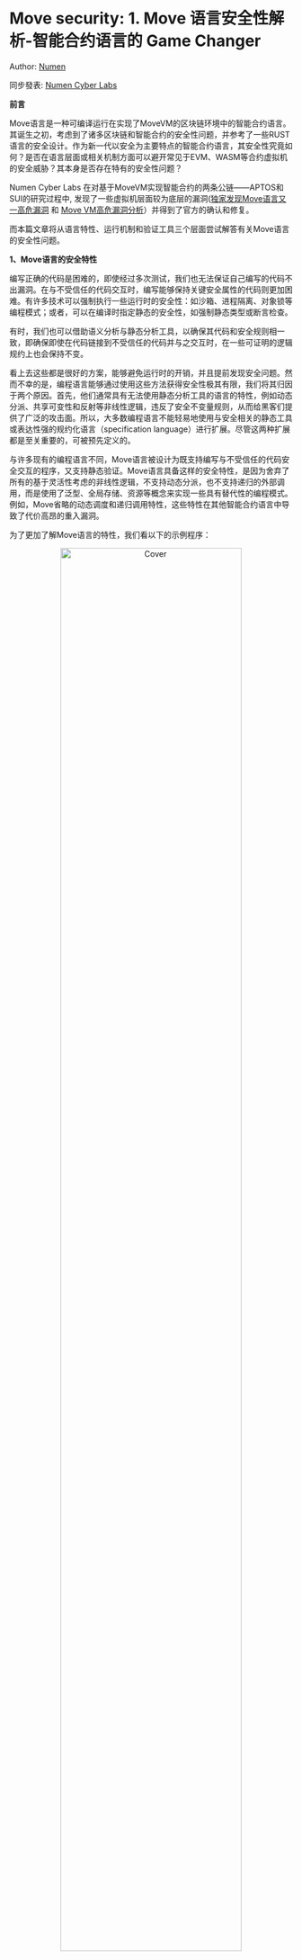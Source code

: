 # Move security: 1. Move 语言安全性解析-智能合约语言的 Game Changer 

Author: [Numen](https://twitter.com/numencyber)

同步發表: [Numen Cyber Labs ](https://mp.weixin.qq.com/s/1cP0ZW3qjcabgbHwfx4n9g)

**前言**  

Move语言是一种可编译运行在实现了MoveVM的区块链环境中的智能合约语言。其诞生之初，考虑到了诸多区块链和智能合约的安全性问题，并参考了一些RUST语言的安全设计。作为新一代以安全为主要特点的智能合约语言，其安全性究竟如何？是否在语言层面或相关机制方面可以避开常见于EVM、WASM等合约虚拟机的安全威胁？其本身是否存在特有的安全性问题？  

Numen Cyber Labs 在对基于MoveVM实现智能合约的两条公链——APTOS和SUI的研究过程中, 发现了一些虚拟机层面较为底层的漏洞([独家发现Move语言又一高危漏洞](http://mp.weixin.qq.com/s?__biz=Mzg4MDcxNTc2NA==&mid=2247484352&idx=1&sn=142ff697cd7fbe4172a3ceb8d85296be&chksm=cf71b15bf806384da5ad52156f271d04cc93b5cde269223f6024179e729d0e04a830ece4e9ad&scene=21#wechat_redirect) 和 [Move VM高危漏洞分析](https://mp.weixin.qq.com/s?__biz=Mzg4MDcxNTc2NA==&mid=2247484192&idx=1&sn=1169379e9c2b07f0a3e35631592b95d5&scene=21#wechat_redirect)）并得到了官方的确认和修复。

而本篇文章将从语言特性、运行机制和验证工具三个层面尝试解答有关Move语言的安全性问题。

**1、Move语言的安全特性**

编写正确的代码是困难的，即使经过多次测试，我们也无法保证自己编写的代码不出漏洞。在与不受信任的代码交互时，编写能够保持关键安全属性的代码则更加困难。有许多技术可以强制执行一些运行时的安全性：如沙箱、进程隔离、对象锁等编程模式；或者，可以在编译时指定静态的安全性，如强制静态类型或断言检查。

有时，我们也可以借助语义分析与静态分析工具，以确保其代码和安全规则相一致，即确保即使在代码链接到不受信任的代码并与之交互时，在一些可证明的逻辑规约上也会保持不变。

看上去这些都是很好的方案，能够避免运行时的开销，并且提前发现安全问题。然而不幸的是，编程语言能够通过使用这些方法获得安全性极其有限，我们将其归因于两个原因。首先，他们通常具有无法使用静态分析工具的语言的特性，例如动态分派、共享可变性和反射等非线性逻辑，违反了安全不变量规则，从而给黑客们提供了广泛的攻击面。所以，大多数编程语言不能轻易地使用与安全相关的静态工具或表达性强的规约化语言（specification language）进行扩展。尽管这两种扩展都是至关重要的，可被预先定义的。

与许多现有的编程语言不同，Move语言被设计为既支持编写与不受信任的代码安全交互的程序，又支持静态验证。Move语言具备这样的安全特性，是因为舍弃了所有的基于灵活性考虑的非线性逻辑，不支持动态分派，也不支持递归的外部调用，而是使用了泛型、全局存储、资源等概念来实现一些具有替代性的编程模式。例如，Move省略的动态调度和递归调用特性，这些特性在其他智能合约语言中导致了代价高昂的重入漏洞。

为了更加了解Move语言的特性，我们看以下的示例程序：

<div align=center>
<img src="https://mmbiz.qpic.cn/mmbiz_png/vlekRjgqic0enXqBq74BhiaDRGwEdZZC5piaOjgOTDXWG0yQ7WmCuokEdeGRyKf1H7OicLarcVoc2jDzo3RL55oUsQ/640?wx_fmt=png&wxfrom=5&wx_lazy=1&wx_co=1" alt="Cover" width="80%"/>
</div>

<p align="center"">Move中一个币资产的实现</p>

a)模块（Module）:每个Move模块由一系列结构类型和过程定义组成。模块可以导入类型定义(例如，在第2行use 0x1::signer)并调用在其他模块中声明的过程。模块的完全限定名以存储模块代码的16字节帐户地址开始(在这里，我们编写一个帐户地址，如0x1，作为16字节十六进制地址的简写，用前导0填充)。帐户地址充当一个命名空间，用于区分具有相同名称的模块;例如，0x1::TestCoin和0x2::TestCoin是不同的模块，具有自己的类型和过程。

b) 结构体（Structs）:模块中定义了两个结构体Coin和Info。一个Coin代表分配给模块用户的代币，而Info记录了该代币总共存在多少。由声明上的has key语法可知，这两个结构体都被定义为了资源类型（具备key或store Abilities的结构体），表示这两个结构体都可以存储在持久全局键/值存储中。

c)过程（function）:代码定义了一个初始化、一个安全过程和一个不安全过程。创建任何Coin之前必须调用initialize过程，它将单例Info值的total\_supply初始化为零。在这里，signer是一个特殊的类型，它表示一个由Move之外的逻辑验证的用户。断言签名者的地址等于ADMIN确保这个过程只能由指定的管理员帐户调用。过程mint允许管理员创建所需数量的新代币(第25行);这是在硬币总数更新之后(第23行)。像初始化一样，这个过程有访问控制，以确保它只能由管理员帐户调用(第20和21行)。value\_mut过程接受一个对Coin的可变引用作为输入，并返回一个指向Coin值字段的可变引用。

可以看到，合约结构上和其他的智能合约语言没有太大差别，但我们需要对资源类型以及全局存储(Persistent Global Store)的概念进行更详细的解释，这是Move语言中对存储和资源安全的关键机制。

全局存储允许Move程序存储持久数据(例如，Coin余额)，这些数据只能由拥有它的模块以编程方式读/写，但也存储在公共账本中，可以由在其他模块中运行代码的用户查看。

全局存储中的每个键都由完全限定的类型名称(例如，0x1::TestCoin::Coin)和存储该类型值的帐户地址(帐户地址存储模块代码和结构数据)组成。虽然全局存储在所有模块之间共享，但每个模块都对其声明的key（账户地址）具有独占的读/写访问权。也就是说声明了资源类型(比如Coin)的模块可以:

    •通过move\_to<Coin>指令将一个值发布到全局存储(例如，第14行);

    •通过move\_from<Coin>指令从全局存储中删除一个值;

    •通过borrow\_global\_mut<Coin>指令获取全局存储中一个值的引用(例如，第22行)。

由于模块“拥有”由其通过key控制的全局存储条目，它可以对该存储强制约束。例如，确保只有ADMIN帐户地址可以持有类型为0x1::TestCoin::Info的结构体。它只通过定义一个过程(initialize)来实现这一点，该过程在Info类型上使用move\_to，并强制执行在ADMIN地址上调用move\_to的前置条件(第13行)。这些约束不同于静态不变量，因为它们需要运行时检查。在这种情况下，由于参数account是在运行时提供的，程序员不能静态地强制它始终是ADMIN的，因此需要在第13行进行不变量检查。

以下就是两个保证该模块代码安全的两个静态检查特性机制：不变量规约和字节码验证器

a)不变量检查（规约检查）:模块的第10行，表示静态检查的不变量——系统中所有Coin对象的值字段之和必须等于存储在ADMIN地址的Info对象的total\_value字段。所谓不变量，是形式化验证中的一个术语，表示了一种状态的守恒性，也可以称为不变式或不变性。我们希望守恒属性适用于模块的所有可能的客户端(包括恶意的客户端):任何违反都会破坏Coin的完整性。因此，不变式不只是影响单个对象，而是影响它们的集合(即所有的Coin对象)。该处其实就是我们下一节要介绍的move prover中可用于形式化检查的specification language。

b)字节码验证器:安全类型和线性化是字节码验证器的主要验证范围: 如本例，尽管其他模块不能访问由0x1::TestCoin::Coin 控制的全局存储单元，但它们可以在自己的过程和结构声明中使用这种类型。例如，另一个模块可以公开一个支付过程，该过程接受0x1::TestCoin::Coin作为输入。

乍一看，允许Coin等敏感值流出创建它们的模块可能看起来很危险——恶意客户端模块会创建假冒硬币，人为增加其拥有的硬币的价值，或复制/销毁现有硬币。幸运的是，Move有一个字节码验证器(一个在字节码级别强制执行的类型系统)，它允许模块所有者防止这些不希望出现的结果。只有声明了结构类型Coin的模块才可以:

    •创建一个Coin类型的值(例如，第25行);

    •“解包”一个Coin类型的值到它的组件字段中(在本例中为value);

    •通过rust风格的可变或不可变borrow(例如&mut Coin)获得对Coin字段的引用。

这允许模块作者在模块中声明的结构的创建值和字段值。验证器还强制结构默认为线性。以确保线性地防止在声明结构的模块之外复制和销毁(例如，通过覆盖存储结构的变量或允许它超出作用域)。同时，验证器还会对一些类型的常见内存问题（如溢出）进行强制检查。

检测过程主要有三类：

1）结构体合法检查：保证字节码的完整性, 检测错误非法的引用，重复的资源实体以及非法的类型签名等

2）过程逻辑的语义检测：包括参数类型错误，循环索引，空索引以及重复定义变量等。

3）链接时错误，非法调用内部过程，或者链接一个声明和定义不匹配的流程。

验证器会首先创建一个CFG（Control-flow Graph，控制流图），因为没有非线性逻辑，这个控制流图可以清晰的描述程序块间的调用关系，而无需考虑递归深度的问题。

随后，验证器会检测栈里面被调用者的访问范围，保证合约的被调用者不能访问到调用者的栈空间。例如一个过程被执行的时候，调用者首先在CallStackFrame里面初始化局部变量，然后将局部变量放入到栈里面，假设当前栈的高度是n，那么有效的bytecode必须满足不变量：当调用过程结束的时候，栈的高度依然还是n。验证器主要是通过分析每个指令块的指令对栈的可能影响，保证不操作高度高于n的栈空间。这里有一个例外就是，一个以return结尾的指令块，他退出的时候高度必须是n+m，其中m是过程返回值的个数。

同时为了检查类型，每一个Value 栈都维护了一个对应的Type 栈，执行的时候Type栈也跟这指令执行进行pop和push。

接下来是资源检查和引用检查。资源主要检查资源的不可双花、不可销毁、必有归属（返回值必须被接受）等约束。而引用检查结合了动态和静态分析。静态分析利用类似rust类型系统的borrow checking机制，保证：1. 所有引用必须指向一个已经被分配的存储上，防止空指针；2. 所有的引用都有安全的读写权限。

而borrow\_global调用的时候会动态的对全局变量的引用进行了计数，解释器会对每个发布了的资源进行判断，如果被borrow或者move了，再次引用就会报错。

最后是链接检查，需要对链接的对象和声明是否匹配，过程的访问控制等做再次的检查。

可见，通过不变量检查和字节码验证器两种机制，双重保障了代码在编译时的安全性。接下来我们通过分析move的运行机制，来看看MoveVM如何保证运行时的安全性。

**2、Move的运行机制**

首先，Move程序运行在虚拟机中，并且在运行时不能访问系统内存。这使得Move可以在不信任的环境中安全地运行，并且不会被破坏或滥用。

其次，Move程序是在堆栈上执行的，形式上，之前提到的全局存储被分为两部分:内存（堆）和全局变量（栈）。内存是一个一阶存储，因此它的单元不能用来存储指向内存单元的指针。全局变量被用来存储指向内存单元的指针，但是它们的索引方式与内存不同。为了访问全局变量，代码提供了一个地址和一个绑定到该地址的类型。这种划分简化了操作，使得move语言在语义上更容易形式化。

而Move的字节码指令在一个栈式的解释器进行执行，栈式虚拟机的好处是易于实现和控制，对硬件环境的要求较少，非常适合区块链场景。同时相对寄存器式的解释器, 栈式解释器在不同的变量之间进行copy和move更容易控制和检测。

在Move语言中，任何被定义为资源的值都只能被破坏性地移动(使以前保存该值的存储位置无效)，但只有某些值(例如，整数)可以被复制。

Move程序运行在堆栈上的时候，其状态为⟨C, M, G, S⟩的四元组，由:调用栈（C），内存（M），全局变量（G）和操作数（S）组成。堆栈还维护一个函数表(模块本身)来解析包含函数体的指令。

<div align=center>
<img src="https://mmbiz.qpic.cn/mmbiz_png/vlekRjgqic0enXqBq74BhiaDRGwEdZZC5pLnrPwlYLztAUyWPF8I9JhuTRGTZ8L2rCHEAMoWJk57wyXHEibfV9V3Q/640?wx_fmt=png&wxfrom=5&wx_lazy=1&wx_co=1" alt="Cover" width="80%"/>
</div>

调用栈包含了一个过程执行的所有上下文信息以及指令编号（指令会被唯一编码，减少代码体积）。当在一个过程中执行Call指令调用其他的过程的时候，会创建一个新的调用栈对象，然后将对应的调用参数存储到内存和全局变量上面，最后解释器开始以此执行新的合约的指令。执行过程遇到分支指令的时候，会在本过程内部发生一个静态跳转，所谓静态跳转实际上是指跳转的offset是事先已经确定好的，不会像evm一样动态跳转。这也就是之前提到的不支持动态分派的特性。也就是说模块内的过程依赖是无环的，加上模块本身的没有动态指派，这样就加强了执行期间的函数调用的不可变性：一个procedure在执行过程的call frame必然是相邻的，从而避免了重入的可能性。最后调用return结束调用，同时返回值放在栈顶。

通过研究MoveVM的代码，我们可以清晰的看到，MoveVM将数据的存储和调用堆栈（过程逻辑）的存储是分开的，这点是和EVM最大的不同的地方，例如，在EVM中，要实现一个ERC20的Token，需要在一个合约中写好逻辑和对每个用户的状态进行记录，而在MoveVM中，用户状态（账户地址下的资源）是独立存储的，程序调用必须符合权限和关于资源的强制性规则，虽然牺牲了一定的灵活性，但是在安全性和执行效率（有助于实现并发执行）上获得了很大的提升。

<div align=center>
<img src="https://mmbiz.qpic.cn/mmbiz_png/vlekRjgqic0enXqBq74BhiaDRGwEdZZC5pibgEbgpbpvXu5ELzBGdNvvjWNhLr9bVMPLAzsnNwME8P8T3IB3OUskg/640?wx_fmt=png&wxfrom=5&wx_lazy=1&wx_co=1" alt="Cover" width="80%"/>
</div>

**3、Move Prover**

最后，我们来了解下Move提供的能够进行辅助自动化审计的工具Move prover。

Move Prover是一种基于推理的形式化验证工具。它使用形式化语言来描述程序的行为，并使用推理算法来验证程序是否符合预期，可以帮助开发人员确保智能合约的正确性，从而减少交易风险。简单来说，形式化验证就是用数学方法去证明我们的系统是无 Bug 的。

目前主流的自动软件验证算法是基于可满足性模理论求解器（SMT solver, satisfiability module theories solver）的。虽然这名字看起来有点唬人，但其实 SMT solver 就是一个公式求解器。上层的软件验证算法将其验证目标拆分为一些公式，交由 SMT solver 求解，再根据求出的结果进一步分析，最终报告验证目标成立，或者是发现了一个反例。

一种基本的验证算法是演绎验证（deductive verification），也有不少其他的验证算法，比如有界模型检测、k 归纳法、谓词抽象和路径抽象等

Move Prover就是使用了演绎验证算法来验证程序是否符合预期。这意味着，Move Prover可以根据已知的信息推断出程序的行为，并确保其与预期的行为相匹配。这有助于确保程序的正确性，并减少了人工手动测试的工作量。

Move Prover的总体架构如下图所示：

<div align=center>
<img src="https://mmbiz.qpic.cn/mmbiz_png/vlekRjgqic0enXqBq74BhiaDRGwEdZZC5pHZxznfib1O7GCFONBACXnYcGdTBT5JhicJeaPFSKLcETcpDOyMzkT0ow/640?wx_fmt=png&wxfrom=5&wx_lazy=1&wx_co=1" alt="Cover" width="80%"/>
</div>

首先，Move Prover 接收一个Move源文件作为输入，该文件中需要设置程序输入规范（specification）。之后 Move Parser 会在源码中把规范提取出来。Move 编译器将源文件编译为字节码，和规范系统(specification)共同转化为验证者对象模型(Prover Object Model)。

这个模型会被翻译成一种名为Boogie的中间语言。这段 Boogie 代码会被传入 Boogie 验证系统，该系统对输入进行“验证条件生成”(verification condition generation)。该验证条件会被传入一个名为 Z3 的求解器中，这是微软研发的一种可满足性理论（SMT）求解器。

VC 被传进 Z3 程序后，该验证器会检查 SMT公式（程序代码是否满足specification规范）是否是不可满足的。如果是这样，这意味着规范是成立的。否则，将生成一个满足条件的模型，并将其转换回Boogie格式，以便发布诊断报告。然后将诊断报告还原为与标准编译器错误类似的源码级错误。

为了描述规范系统，move使用Move Specification Language，其是Move语言的子集，它引入了对静态描述有关程序正确性的行为的支持，而不影响生产。同时可以独立为专门的规约化文件，从而让业务代码和形式化验证代码分开。

网上已经有很多其他的关于Move Specification Language的教程，感兴趣的可以自行学习，建议合约程序员们多加了解，以提高自己代码的安全性。同时，由于Move Specification Language可以不侵入代码的单独编写，对于安全性要求更高的项目来说，可以将该规约代码交由安全经验更加丰富的第三方安全公司来撰写，在审计代码的同时，可以给出更严格的形式化验证报告。

总的来说，Move Prover是一种非常有用的工具，可以帮助开发人员确保智能合约的正确性。它使用形式化语言来描述程序的行为，并使用推理算法来验证程序是否符合预期。这有助于减少交易风险，并使开发人员能够更自信地将智能合约部署到生产环境中。

**4、总结**

Move语言的设计在安全性的考虑上非常出色，在语言特性、虚拟机执行和安全工具层面，都给出了非常全面的考虑。语言特性上牺牲了部分灵活性，强制类型检查和线性逻辑，方便在编译检查、形式化验证时更加的自动化和具备安全可验证性，而MoveVM在设计上将状态与逻辑分开，更加贴合区块链上资产安全管理的需求。

综上，在语言层面，常见于EVM的重入、溢出、Call/DelegateCall注入等漏洞可以有效避免，但是鉴权、代码逻辑、大整数结构溢出（最新的move语言版本已经支持u256，如使用官方u256类型不会产生溢出漏洞）等问题并不能依赖语言层面的特性去避免，而Move Prover并不能在整体的大意疏忽时产生作用。

虽然Move语言在安全层面已经为程序员考虑了很多，但没有完全安全的语言，也没有完全安全的程序。我们仍然建议，Move智能合约的开发者使用第三方安全公司审计服务，并且将specification部分代码的编写和验证交由第三方安全公司来完成。

## Resources

[Awesome-move](https://github.com/MystenLabs/awesome-move)

[Securing Move](https://medium.com/aptoslabs/securing-move-f81099f5e08c)
